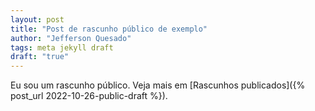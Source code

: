 ```yaml
---
layout: post
title: "Post de rascunho público de exemplo"
author: "Jefferson Quesado"
tags: meta jekyll draft
draft: "true"
---
```

Eu sou um rascunho público. Veja mais em [Rascunhos publicados]({% post_url 2022-10-26-public-draft %}).
